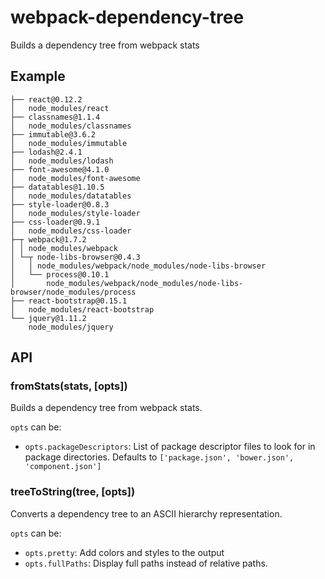 # webpack-dependency-tree

Builds a dependency tree from webpack stats

## Example

```
├── react@0.12.2
│   node_modules/react
├── classnames@1.1.4
│   node_modules/classnames
├── immutable@3.6.2
│   node_modules/immutable
├── lodash@2.4.1
│   node_modules/lodash
├── font-awesome@4.1.0
│   node_modules/font-awesome
├── datatables@1.10.5
│   node_modules/datatables
├── style-loader@0.8.3
│   node_modules/style-loader
├── css-loader@0.9.1
│   node_modules/css-loader
├─┬ webpack@1.7.2
│ │ node_modules/webpack
│ └─┬ node-libs-browser@0.4.3
│   │ node_modules/webpack/node_modules/node-libs-browser
│   └── process@0.10.1
│       node_modules/webpack/node_modules/node-libs-browser/node_modules/process
├── react-bootstrap@0.15.1
│   node_modules/react-bootstrap
└── jquery@1.11.2
    node_modules/jquery
```

## API

### fromStats(stats, [opts])

Builds a dependency tree from webpack stats.

`opts` can be:

  * `opts.packageDescriptors`: List of package descriptor files to look for in package directories. Defaults to `['package.json', 'bower.json', 'component.json']`

### treeToString(tree, [opts])

Converts a dependency tree to an ASCII hierarchy representation.

`opts` can be:

  * `opts.pretty`: Add colors and styles to the output
  * `opts.fullPaths`: Display full paths instead of relative paths.
